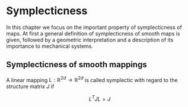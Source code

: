 # Symplecticness
In this chapter we focus on the important property of symplecticness of maps.
At first a general definition of symplecticness of smooth maps is given, followed by a geometric interpretation and a description of its importance to mechanical systems.

## Symplecticness of smooth mappings
A linear mapping $L: \mathbb{R}^{2d} \rightarrow \mathbb{R}^{2d}$ is called symplectic with regard to the structure matrix $J$ if

$$
L^{T}JL = J 
$$




